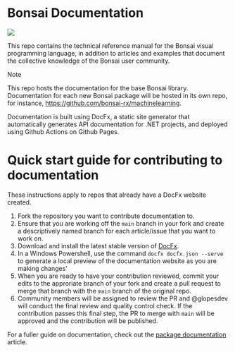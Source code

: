 # Bonsai Documentation

[![](https://img.shields.io/github/actions/workflow/status/bonsai-rx/docs/build.yml?branch=main&style=flat-square&label=Deployment%20status)](https://github.com/bonsai-rx/docs/actions/workflows/build.yml)

This repo contains the technical reference manual for the Bonsai visual programming language, in addition to articles and examples that document the collective knowledge of the Bonsai user community.

> [!NOTE]  
> This repo hosts the documentation for the base Bonsai library. Documentation for each new Bonsai package will be hosted in its own repo, for instance, https://github.com/bonsai-rx/machinelearning. 

Documentation is built using DocFx, a static site generator that automatically generates API documentation for .NET projects, and deployed using Github Actions on Github Pages.

# Quick start guide for contributing to documentation

These instructions apply to repos that already have a DocFx website created.

1. Fork the repository you want to contribute documentation to. 
2. Ensure that you are working off the `main` branch in your fork and create a descriptively named branch for each article/issue that you want to work on.
3. Download and install the latest stable version of [DocFx](https://dotnet.github.io/docfx/index.html).
4. In a Windows Powershell, use the command `docfx docfx.json --serve` to generate a local preview of the documentation website as you are making changes'
5. When you are ready to have your contribution reviewed, commit your edits to the approriate branch of your fork and create a pull request to merge that branch with the `main` branch of the original repo.
6. Community members will be assigned to review the PR and @glopesdev will conduct the final review and quality control check. If the contribution passes this final step, the PR to merge with `main` will be approved and the contribution will be published.

For a fuller guide on documentation, check out the [package documentation](./articles/package-documentation.md) article.
